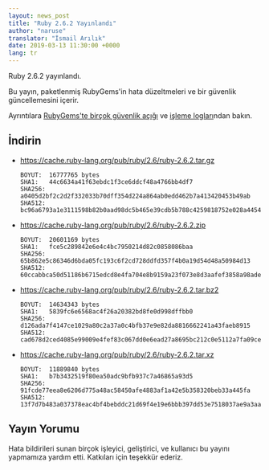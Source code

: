 ```yaml
---
layout: news_post
title: "Ruby 2.6.2 Yayınlandı"
author: "naruse"
translator: "İsmail Arılık"
date: 2019-03-13 11:30:00 +0000
lang: tr
---
```


Ruby 2.6.2 yayınlandı.

Bu yayın, paketlenmiş RubyGems'in hata düzeltmeleri ve bir güvenlik güncellemesini içerir.

Ayrıntılara [RubyGems'te birçok güvenlik açığı](/tr/news/2019/03/05/multiple-vulnerabilities-in-rubygems/) ve [işleme logları](https://github.com/ruby/ruby/compare/v2_6_1...v2_6_2)ndan bakın.

## İndirin

* <https://cache.ruby-lang.org/pub/ruby/2.6/ruby-2.6.2.tar.gz>

      BOYUT:  16777765 bytes
      SHA1:   44c6634a41f63ebdc1f3ce6ddcf48a4766bb4df7
      SHA256: a0405d2bf2c2d2f332033b70dff354d224a864ab0edd462b7a413420453b49ab
      SHA512: bc96a6793a1e3111598b82b0aad98dc5b465e39cdb5b788c4259818752e028a44545c6489c02c323db0f43a362c26f0900acfba0277d6e2201587d7252f6125f

* <https://cache.ruby-lang.org/pub/ruby/2.6/ruby-2.6.2.zip>

      BOYUT:  20601169 bytes
      SHA1:   fce5c289842e6e4c4bc7950214d82c0858086baa
      SHA256: 65b862e5c86346d6bda05fc193c6f2cd728ddfd357f4b0a19d54d48a50984d13
      SHA512: 60ccabbca50d51186b6715edcd8e4fa704e8b9159a23f073e8d3aafef3858a98ade416156af94a479d1af5555c4c4b5b71267f0f563a518e5e6112ce9921bb8b

* <https://cache.ruby-lang.org/pub/ruby/2.6/ruby-2.6.2.tar.bz2>

      BOYUT:  14634343 bytes
      SHA1:   5839fc6e6568ac4f26a20382bd8fe0d998dffbb0
      SHA256: d126ada7f4147ce1029a80c2a37a0c4bfb37e9e82da8816662241a43faeb8915
      SHA512: cad678d2ced4085e99009e4fef83c067dd0e6ead27a8695bc212c0e5112a7fa09ceb27f82638faf91932ef8bdd090f844e0a878ffdf6845a891da4b858588aa0

* <https://cache.ruby-lang.org/pub/ruby/2.6/ruby-2.6.2.tar.xz>

      BOYUT:  11889840 bytes
      SHA1:   b7b3432519f80ea50adc9bfb937c7a46865a93d5
      SHA256: 91fcde77eea8e6206d775a48ac58450afe4883af1a42e5b358320beb33a445fa
      SHA512: 13f7d7b483a037378eac4bf4bebddc21d69f4e19e6bbb397dd53e7518037ae9a3aa5b41fc20bf1fe410803c6efc3a6a65a65af47648d3a93713f75cfe885326a

## Yayın Yorumu

Hata bildirileri sunan birçok işleyici, geliştirici, ve kullanıcı bu yayını yapmamıza yardım etti.
Katkıları için teşekkür ederiz.
